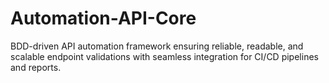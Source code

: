 # Automation-API-Core
BDD-driven API automation framework ensuring reliable, readable, and scalable endpoint validations with seamless integration for CI/CD pipelines and reports.
